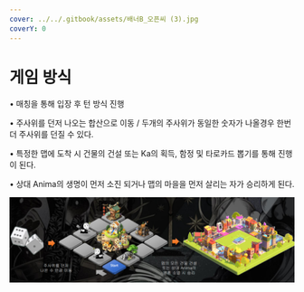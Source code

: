 ```yaml
---
cover: ../../.gitbook/assets/배너B_오픈씨 (3).jpg
coverY: 0
---
```


# 게임 방식

• 매칭을 통해 입장 후 턴 방식 진행&#x20;

• 주사위를 던저 나오는 합산으로 이동 / 두개의 주사위가 동일한 숫자가 나올경우 한번 더 주사위를 던질 수 있다.&#x20;

• 특정한 맵에 도착 시 건물의 건설 또는 Ka의 획득, 함정 및 타로카드 뽑기를 통해 진행이 된다.&#x20;

• 상대 Anima의 생명이 먼저 소진 되거나 맵의 마을을 먼저 살리는 자가 승리하게 된다.

![](../../.gitbook/assets/주사위.png)
